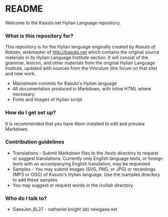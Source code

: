 # README #

Welcome to the Kasuto.net Hylian Language repository.

### What is this repository for? ###

This repository is for the Hylian language originally created by _Kasuto of Kataan_, webmaster of http://kasuto.net which contains the original source materials in its Hylian Language Institute section. It will consist of the grammar, lexicon, and other materials from the original Hylian Language Institute, updated with sources from the Vinculum (the forum on that site) and new work.

* Mainstream commits for Kasuto's Hylian language
* All documentation produced in Markdown, with inline HTML where necessary.
* Fonts and Images of Hylian script

### How do I get set up? ###

It is recommended that you have Atom installed to edit and preview Markdown.

### Contribution guidelines ###

* Translations - Submit Markdown files to the /texts directory to request or suggest translations. Currently only English language texts, or foreign texts with an accompanying English translation, may be requested
* Samples - You may submit images (SVG, PNG, or JPG) or recordings (MP3 or OGG) of Kasuto's Hylian language. Use the /samples directory to add these samples.
* You may suggest or request words in the /collab directory.

### Who do I talk to? ###

* GaeaJen_6L27 - nathaniel.knight (at) newgaea.net
